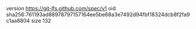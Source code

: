 version https://git-lfs.github.com/spec/v1
oid sha256:761193ad88978797157164ee5be68a3e7492d94fbf18324dcb8f2fa9c1aa8804
size 132
